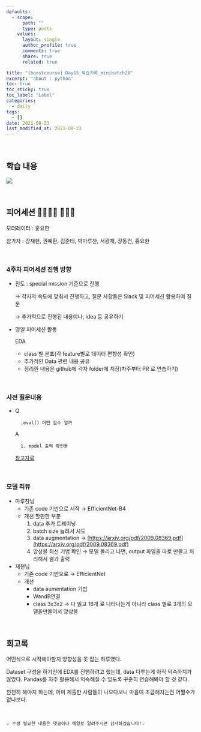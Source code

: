 ```yaml
---
defaults:
  - scope:
      path: ""
      type: posts
    values:
      layout: single
      author_profile: true
      comments: true
      share: true
      related: true

title: "[boostcourse] Day15 학습기록_minibatch28"
excerpt: "about : python"
toc: true
toc_sticky: true
toc_label: "Label"
categories:
  - daily
tags:
  - []
date: 2021-08-23
last_modified_at: 2021-08-23
---
```

<br>

## 학습 내용


<a href="https://hongsusoo.github.io/ai/proj_ImageClassify00"><img src="https://img.shields.io/badge/-project 시작-red"/></a> 

<br>

## 피어세션 👨‍👨‍👦‍👦 👨‍👨‍👦

모더레이터 : 홍요한

참가자 : 강재현, 권예환, 김준태, 박마루찬, 서광채, 장동건, 홍요한

<br>

### 4주차 피어세션 진행 방향

- 진도 : special mission  기준으로 진행

    → 각자의 속도에 맞춰서 진행하고, 질문 사항들은 Slack 및 피어세션 활용하여 질문

    → 추가적으로 진행된 내용이나, idea 등 공유하기

- 명일 피어세션 활동

    EDA 

    - class 별 분포(각 feature별로 데이터 편향성 확인)
    - 추가적인 Data 관련 내용 공유
    - 정리한 내용은 github에 각자 folder에 저장(차주부터 PR 로 연습하기)

<br>

### 사전 질문내용

- Q 

        .eval() 어떤 함수 일까

    A  

        1. model 출력 확인용 
    [참고자료](https://bluehorn07.github.io/2021/02/27/model-eval-and-train.html)

<br>

### 모델 리뷰

- 마루찬님
    - 기존 code 기반으로 시작 → EfficientNet-B4
    - 개선 할만한 부분
        1. data 추가 트레이닝
        2. batch size 늘려서 시도
        3. data augmentation → [https://arxiv.org/pdf/2009.08369.pdf](https://arxiv.org/pdf/2009.08369.pdf)
        4. 앙상블 최신 기법 확인 → 모델 돌리고 나면, output 파일을 따로 만들고 처리해서 결과 출력
- 재현님
    - 기존 code 기반으로 → EfficientNet
    - 개선
        - data aumentation 기법
        - WandB연결
        - class  3x3x2 → 다 읽고 18개 로 나타나는게 아니라 class 별로 3개의 모델을만들어서 앙상블


<br>

## 회고록

어떤식으로 시작해야할지 방향성을 못 잡는 하루였다. 

Dataset 구성을 하기전에 EDA를 진행하려고 했는데,  data 다루는게 아직 익숙하지가 않았다. Pandas를 자주 활용해서 익숙해질 수 있도록 꾸준히 연습해봐야 할 것 같다.

천천히 해야지 하는데, 이미 제출한 사람들이 나오다보니 마음이 조급해지는건 어쩔수가 없나보다.

<br>

```
💡 수정 필요한 내용은 댓글이나 메일로 알려주시면 감사하겠습니다!💡 
```
